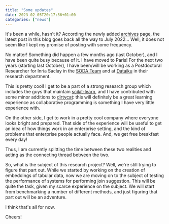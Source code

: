 ```yaml
---
title: "Some updates"
date: 2023-02-05T20:17:56+01:00
categories: ["news"]
---
```

It's been a while, hasn't it? According the newly added [archives](/posts/archives) page, the latest post in this blog
goes back all the way to July 2022... Well, it does not seem like I kept my promise of posting with some frequency. 

No matter! Something did happen a few months ago (last October), and I have been quite busy because of it. 
I have moved to Paris! For the next two years (starting last October), I have been/will be 
working as a Postdoctoral Researcher for Inria Saclay in the [SODA Team](https://team.inria.fr/soda/) and at 
[Dataiku](https://www.dataiku.com) in their research department. 

This is pretty cool! I get to be a part of a strong research group which includes the guys that maintain 
[scikit-learn](https://scikit-learn.org/stable/), and I have contributed with some minor additions to [dirtycat](https://github.com/dirty-cat/dirty_cat): this will definitely be a great
learning experience as collaborative programming is something I have very little experience with. 

On the other side, I get to work in a pretty cool company where everyone looks bright and prepared. That side of
the experience will be useful to get an idea of how things work in an enterprise setting, and the kind of problems that
enterprise people actually face. And, we get free breakfast every day!

Thus, I am currently splitting the time between these two realities and acting as the connecting thread between the two.

So, what is the subject of this research project?
Well, we're still trying to figure that part out. While we started by working on the creation of embeddings of tabular data, 
now we are moving on to the subject of testing the performance of systems for performing join suggestion. This will be 
quite the task, given my scarce experience on the subject. We will start from benchmarking a number of 
different methods, and just figuring that part out will be an adventure.

I think that's all for now.

Cheers! 